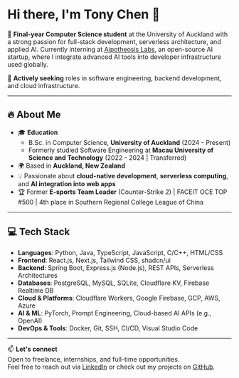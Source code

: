 # Hi there, I'm Tony Chen 👋

🚀 **Final-year Computer Science student** at the University of Auckland with a strong passion for full-stack development, serverless architecture, and applied AI. Currently interning at [Aipotheosis Labs](https://aci.dev/), an open-source AI startup, where I integrate advanced AI tools into developer infrastructure used globally.

🎯 **Actively seeking** roles in software engineering, backend development, and cloud infrastructure.

---

## 🔥 About Me

- 🎓 **Education**  
  - B.Sc. in Computer Science, **University of Auckland** (2024 - Present)  
  - Formerly studied Software Engineering at **Macau University of Science and Technology** (2022 - 2024 | Transferred)  
- 🌍 Based in **Auckland, New Zealand**  
- 💡 Passionate about **cloud-native development**, **serverless computing**, and **AI integration into web apps**  
- 🏆 Former **E-sports Team Leader** (Counter-Strike 2) | FACEIT OCE TOP #500 | 4th place in Southern Regional College League of China  

---

## 💻 Tech Stack

- **Languages**: Python, Java, TypeScript, JavaScript, C/C++, HTML/CSS
- **Frontend**: React.js, Next.js, Tailwind CSS, shadcn/ui
- **Backend**: Spring Boot, Express.js (Node.js), REST APIs, Serverless Architectures
- **Databases**: PostgreSQL, MySQL, SQLite, Cloudflare KV, Firebase Realtime DB
- **Cloud & Platforms**: Cloudflare Workers, Google Firebase, GCP, AWS, Azure
- **AI & ML**: PyTorch, Prompt Engineering, Cloud-based AI APIs (e.g., OpenAI)
- **DevOps & Tools**: Docker, Git, SSH, CI/CD, Visual Studio Code

---

📫 **Let's connect**  
Open to freelance, internships, and full-time opportunities.  
Feel free to reach out via [LinkedIn](https://www.linkedin.com/in/tonychenyz/) or check out my projects on [GitHub](https://github.com/TooonyChen).
